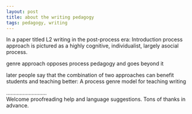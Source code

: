 ```yaml
---
layout: post
title: about the writing pedagogy
tags: pedagogy, writing
---
```


In a paper titled L2 writing in the post-process era: Introduction process approach is pictured as a highly cognitive, individualist, largely asocial process.

genre approach opposes process pedagogy and goes beyond it

later people say that the combination of two approaches can benefit students and teaching better: A process genre model for teaching writing

...........................     
Welcome proofreading help and language suggestions. Tons of thanks in advance.

